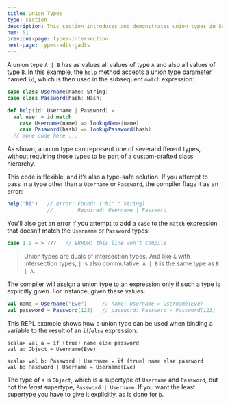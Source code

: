 ```yaml
---
title: Union Types
type: section
description: This section introduces and demonstrates union types in Scala 3.
num: 51
previous-page: types-intersection
next-page: types-adts-gadts
---
```



A union type `A | B` has as values all values of type `A` and also all values of type `B`. In this example, the `help` method accepts a union type parameter named `id`, which is then used in the subsequent `match` expression:

```scala
case class Username(name: String)
case class Password(hash: Hash)

def help(id: Username | Password) =
  val user = id match
    case Username(name) => lookupName(name)
    case Password(hash) => lookupPassword(hash)
  // more code here ...
```

As shown, a union type can represent one of several different types, without requiring those types to be part of a custom-crafted class hierarchy.

This code is flexible, and it’s also a type-safe solution. If you attempt to pass in a type other than a `Username` or `Password`, the compiler flags it as an error:

```scala
help("hi")   // error: Found: ("hi" : String)
             //        Required: Username | Password
```

You’ll also get an error if you attempt to add a `case` to the `match` expression that doesn’t match the `Username` or `Password` types:

```scala
case 1.0 = > ???   // ERROR: this line won’t compile
```

>Union types are duals of intersection types. And like `&` with intersection types, `|` is also commutative: `A | B` is the same type as `B | A`.

The compiler will assign a union type to an expression only if such a type is explicitly given. For instance, given these values:

```scala
val name = Username("Eve")     // name: Username = Username(Eve)
val password = Password(123)   // password: Password = Password(123)
```

This REPL example shows how a union type can be used when binding a variable to the result of an `if`/`else` expression:

````
scala> val a = if (true) name else password
val a: Object = Username(Eve)

scala> val b: Password | Username = if (true) name else password
val b: Password | Username = Username(Eve)
````

The type of `a` is `Object`, which is a supertype of `Username` and `Password`, but not the *least* supertype, `Password | Username`. If you want the least supertype you have to give it explicitly, as is done for `b`.



